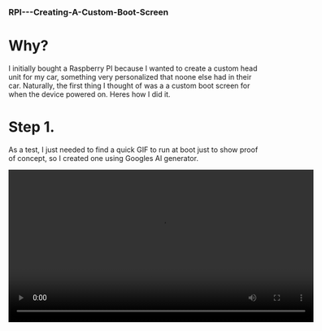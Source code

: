 ### RPI---Creating-A-Custom-Boot-Screen

# Why?
  I initially bought a Raspberry PI because I wanted to create a custom head unit for my car, something very personalized that noone else had in their car. Naturally, the first thing I thought of was a
  a custom boot screen for when the device powered on. Heres how I did it. 

# Step 1. 
  As a test, I just needed to find a quick GIF to run at boot just to show proof of concept, so I created one using Googles AI generator. 

  <video src="Custom Boot Video.mp4" width="600" controls></video> 
